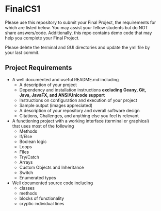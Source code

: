 # FinalCS1

Please use this repository to submit your Final Project, the requirements for which are listed below. You may assist your fellow students but do NOT share answers/code. Additionally, this repo contains demo code that may help you complete your Final Project.

Please delete the terminal and GUI directories and update the yml file by your last commit.

## Project Requirements

- A well documented and useful README.md including
  - A description of your project
  - Dependency and installation instructions **excluding Geany, Git, Java, JavaFX, and ANSI/Unicode support**
  - Instructions on configuration and execution of your project
  - Sample output (images appreciated)
  - A description of your repository and overall software design 
  - Citations, Challenges, and anything else you feel is relevant
- A functioning project with a working interface (terminal or graphical) that uses most of the following
  - Methods
  - If/Else 
  - Boolean logic
  - Loops
  - Files
  - Try/Catch
  - Arrays
  - Custom Objects and Inheritance
  - Switch
  - Enumerated types
- Well documented source code including 
  - classes
  - methods
  - blocks of functionality
  - cryptic individual lines
